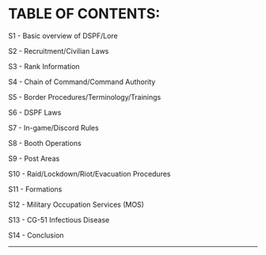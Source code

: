 # TABLE OF CONTENTS: 
S1 - Basic overview of DSPF/Lore

S2 - Recruitment/Civilian Laws

S3 - Rank Information

S4 - Chain of Command/Command Authority

S5 - Border Procedures/Terminology/Trainings

S6 - DSPF Laws

S7 - In-game/Discord Rules

S8 - Booth Operations

S9 - Post Areas

S10 - Raid/Lockdown/Riot/Evacuation Procedures

S11 - Formations

S12 - Military Occupation Services (MOS)

S13 - CG-51 Infectious Disease

S14 - Conclusion

------------------------------------------------------------------------------------------------------------------------------------------------------------------------------

